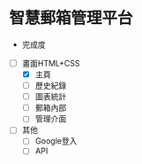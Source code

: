 # 智慧郵箱管理平台

* 完成度
- [ ] 畫面HTML+CSS
  - [x] 主頁
  - [ ] 歷史紀錄
  - [ ] 圖表統計
  - [ ] 郵箱內部
  - [ ] 管理介面
- [ ] 其他
  - [ ] Google登入
  - [ ] API
